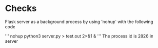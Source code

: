 # Checks

Flask server as a background process by using 'nohup' with the following code 

'''
nohup python3 server.py > test.out 2>&1 &
'''
The process id is 2826 in server
